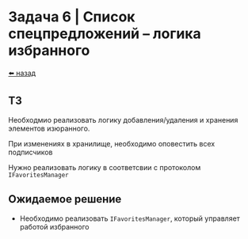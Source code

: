 #  Задача 6 | Список спецпредложений – логика избранного

[⬅️ назад](../README.md)

## ТЗ

Необходмио реализовать логику добавления/удаления и хранения элементов изюранного.

При изменениях в хранилище, необходимо оповестить всех подписчиков

Нужно реализовать логику в соответсвии с протоколом `IFavoritesManager`

## Ожидаемое решение

- Необходимо реализовать `IFavoritesManager`, который управляет работой избранного
